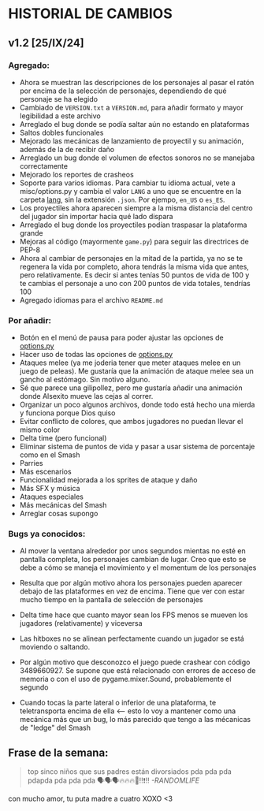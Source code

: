 
# HISTORIAL DE CAMBIOS 

## v1.2 [25/IX/24]

### Agregado:
- Ahora se muestran las descripciones de los personajes al pasar el ratón por encima de la selección de personajes, dependiendo de qué personaje se ha elegido
- Cambiado de `VERSION.txt` a `VERSION.md`, para añadir formato y mayor legibilidad a este archivo
- Arreglado el bug donde se podía saltar aún no estando en plataformas
- Saltos dobles funcionales
- Mejorado las mecánicas de lanzamiento de proyectil y su animación, además de la de recibir daño
- Arreglado un bug donde el volumen de efectos sonoros no se manejaba correctamente
- Mejorado los reportes de crasheos
- Soporte para varios idiomas. Para cambiar tu idioma actual, vete a misc/options.py y cambia el valor `LANG` a uno que se encuentre en la carpeta [lang](/lang), sin la extensión `.json`. Por ejempo, `en_US` o `es_ES`.
- Los proyectiles ahora aparecen siempre a la misma distancia del centro del jugador sin importar hacia qué lado dispara
- Arreglado el bug donde los proyectiles podían traspasar la plataforma grande
- Mejoras al código (mayormente `game.py`) para seguir las directrices de PEP-8
- Ahora al cambiar de personajes en la mitad de la partida, ya no se te regenera la vida por completo, ahora tendrás la misma vida que antes, pero relativamente. Es decir si antes tenías 50 puntos de vida de 100 y te cambias el personaje a uno con 200 puntos de vida totales, tendrías 100
- Agregado idiomas para el archivo `README.md`


### Por añadir:
- Botón en el menú de pausa para poder ajustar las opciones de [options.py](options.py)
- Hacer uso de todas las opciones de [options.py](options.py)
- Ataques melee (ya me joderia tener que meter ataques melee en un juego de peleas). Me gustaría que la animación de ataque melee sea un gancho al estómago. Sin motivo alguno.
- Sé que parece una gilipollez, pero me gustaría añadir una animación donde Alsexito mueve las cejas al correr.
- Organizar un poco algunos archivos, donde todo está hecho una mierda y funciona porque Dios quiso
- Evitar conflicto de colores, que ambos jugadores no puedan llevar el mismo color
- Delta time (pero funcional)
- Eliminar sistema de puntos de vida y pasar a usar sistema de porcentaje como en el Smash
- Parries
- Más escenarios
- Funcionalidad mejorada a los sprites de ataque y daño
- Más SFX y música
- Ataques especiales
- Más mecánicas del Smash
- Arreglar cosas supongo


### Bugs ya conocidos:
- Al mover la ventana alrededor por unos segundos mientas no esté en pantalla completa, los personajes cambian de lugar. Creo que esto se debe a cómo se maneja el movimiento y el momentum de los personajes
- Resulta que por algún motivo ahora los personajes pueden aparecer debajo de las plataformes en vez de encima. Tiene que ver con estar mucho tiempo en la pantalla de selección de personajes
- Delta time hace que cuanto mayor sean los FPS menos se mueven los jugadores (relativamente) y viceversa
- Las hitboxes no se alinean perfectamente cuando un jugador se está moviendo o saltando.
- Por algún motivo que desconozco el juego puede crashear con código 3489660927. Se supone que está relacionado con errores de acceso de memoria o con el uso de pygame.mixer.Sound, probablemente el segundo

- Cuando tocas la parte lateral o inferior de una plataforma, te teletransporta encima de ella <-- esto lo voy a mantener como una mecánica más que un bug, lo más parecido que tengo a las mécanicas de "ledge" del Smash


## Frase de la semana:
> top sinco niños que sus padres están divorsiados pda pda pda pdapda pda pda pda 🗣️🗣️🗣️🔥🔥🔥💯‼️❗‼️ *-RANDOMLIFE*


con mucho amor, tu puta madre a cuatro
XOXO <3